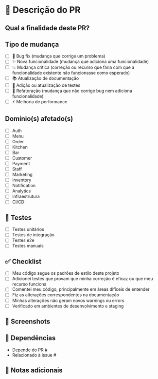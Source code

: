 # 🚀 Descrição do PR

## Qual a finalidade deste PR?
<!-- Descreva brevemente o objetivo deste PR -->

## Tipo de mudança
- [ ] 🐛 Bug fix (mudança que corrige um problema)
- [ ] ✨ Nova funcionalidade (mudança que adiciona uma funcionalidade)
- [ ] 💥 Mudança crítica (correção ou recurso que faria com que a funcionalidade existente não funcionasse como esperado)
- [ ] 📚 Atualização de documentação
- [ ] 🧪 Adição ou atualização de testes
- [ ] 🔄 Refatoração (mudança que não corrige bug nem adiciona funcionalidade)
- [ ] ⚡ Melhoria de performance

## Domínio(s) afetado(s)
<!-- Marque os domínios de negócio afetados por este PR -->
- [ ] Auth
- [ ] Menu
- [ ] Order
- [ ] Kitchen
- [ ] Bar
- [ ] Customer
- [ ] Payment
- [ ] Staff
- [ ] Marketing
- [ ] Inventory
- [ ] Notification
- [ ] Analytics
- [ ] Infraestrutura
- [ ] CI/CD

## 🧪 Testes
<!-- Descreva os testes que você executou para verificar suas mudanças -->
- [ ] Testes unitários
- [ ] Testes de integração
- [ ] Testes e2e
- [ ] Testes manuais

## ✅ Checklist
<!-- Verifique os itens concluídos marcando-os -->
- [ ] Meu código segue os padrões de estilo deste projeto
- [ ] Adicionei testes que provam que minha correção é eficaz ou que meu recurso funciona
- [ ] Comentei meu código, principalmente em áreas difíceis de entender
- [ ] Fiz as alterações correspondentes na documentação
- [ ] Minhas alterações não geram novos warnings ou errors
- [ ] Verificado em ambientes de desenvolvimento e staging

## 📸 Screenshots
<!-- Se aplicável, adicione screenshots para ajudar a explicar -->

## 🔄 Dependências
<!-- Liste quaisquer PRs dependentes ou issues relacionadas -->
- Depende do PR #
- Relacionado à issue #

## 📝 Notas adicionais
<!-- Adicione quaisquer outras informações sobre o PR aqui -->